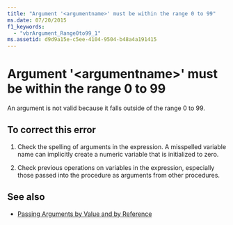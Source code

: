 ```yaml
---
title: "Argument '<argumentname>' must be within the range 0 to 99"
ms.date: 07/20/2015
f1_keywords: 
  - "vbrArgument_Range0to99_1"
ms.assetid: d9d9a15e-c5ee-4104-9504-b48a4a191415
---
```

# Argument '\<argumentname>' must be within the range 0 to 99
An argument is not valid because it falls outside of the range 0 to 99.  
  
## To correct this error  
  
1.  Check the spelling of arguments in the expression. A misspelled variable name can implicitly create a numeric variable that is initialized to zero.  
  
2.  Check previous operations on variables in the expression, especially those passed into the procedure as arguments from other procedures.  
  
## See also
- [Passing Arguments by Value and by Reference](../../visual-basic/programming-guide/language-features/procedures/passing-arguments-by-value-and-by-reference.md)
